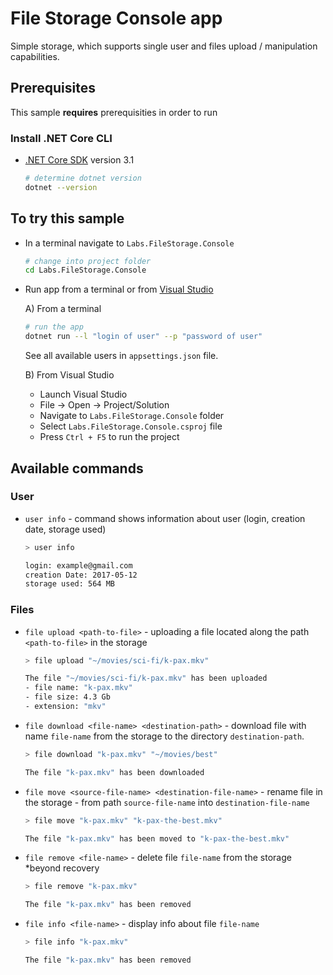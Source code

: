 # File Storage Console app

Simple storage, which supports single user and files upload /
manipulation capabilities.

## Prerequisites

This sample **requires** prerequisities in order to run

### Install .NET Core CLI

- [.NET Core SDK](https://dotnet.microsoft.com/download) version 3.1

    ```bash
    # determine dotnet version
    dotnet --version
    ```

## To try this sample

- In a terminal navigate to `Labs.FileStorage.Console`

    ```bash
    # change into project folder
    cd Labs.FileStorage.Console
    ```

- Run app from a terminal or from [Visual Studio](https://visualstudio.microsoft.com/downloads/)

    A) From a terminal
    ```bash
    # run the app
    dotnet run --l "login of user" --p "password of user"
    ```
    See all available users in `appsettings.json` file.

    B) From Visual Studio
    
    - Launch Visual Studio
    - File -> Open -> Project/Solution
    - Navigate to `Labs.FileStorage.Console` folder
    - Select `Labs.FileStorage.Console.csproj` file
    - Press `Ctrl + F5` to run the project

## Available commands

### User

- `user info` - command shows information about user (login, creation date, storage used)

    ```bash
    > user info

    login: example@gmail.com
    creation Date: 2017-05-12
    storage used: 564 MB
    ```

### Files

- `file upload <path-to-file>` - uploading a file located 
along the path `<path-to-file>` in the storage

    ```bash
    > file upload "~/movies/sci-fi/k-pax.mkv"

    The file "~/movies/sci-fi/k-pax.mkv" has been uploaded
    - file name: "k-pax.mkv"
    - file size: 4.3 Gb
    - extension: "mkv"
    ```

- `file download <file-name> <destination-path>` - download
file with name `file-name` from the storage to the directory
`destination-path`. 

    ```bash
    > file download "k-pax.mkv" "~/movies/best"

    The file "k-pax.mkv" has been downloaded
    ```

- `file move <source-file-name> <destination-file-name>` -
rename file in the storage - from path `source-file-name`
into `destination-file-name`

    ```bash
    > file move "k-pax.mkv" "k-pax-the-best.mkv"

    The file "k-pax.mkv" has been moved to "k-pax-the-best.mkv"
    ```

- `file remove <file-name>` - delete file `file-name` from the storage *beyond recovery

    ```bash
    > file remove "k-pax.mkv"

    The file "k-pax.mkv" has been removed
    ```

- `file info <file-name>` - display info about file `file-name`

    ```bash
    > file info "k-pax.mkv"

    The file "k-pax.mkv" has been removed
    ```